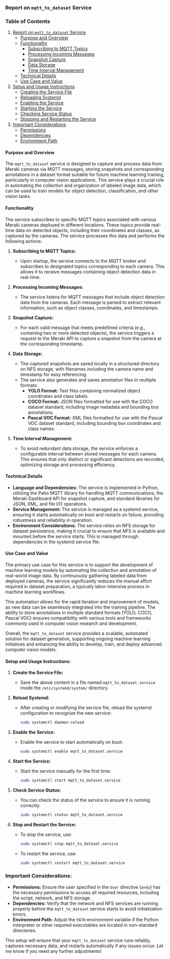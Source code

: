 ### **Report on `mqtt_to_dataset` Service**

### Table of Contents

1. [Report on `mqtt_to_dataset` Service](#report-on-mqtt_to_dataset-service)
    - [Purpose and Overview](#purpose-and-overview)
    - [Functionality](#functionality)
        - [Subscribing to MQTT Topics](#subscribing-to-mqtt-topics)
        - [Processing Incoming Messages](#processing-incoming-messages)
        - [Snapshot Capture](#snapshot-capture)
        - [Data Storage](#data-storage)
        - [Time Interval Management](#time-interval-management)
    - [Technical Details](#technical-details)
    - [Use Case and Value](#use-case-and-value)
2. [Setup and Usage Instructions](#setup-and-usage-instructions)
    - [Creating the Service File](#create-the-service-file)
    - [Reloading Systemd](#reload-systemd)
    - [Enabling the Service](#enable-the-service)
    - [Starting the Service](#start-the-service)
    - [Checking Service Status](#check-service-status)
    - [Stopping and Restarting the Service](#stop-and-restart-the-service)
3. [Important Considerations](#important-considerations)
    - [Permissions](#permissions)
    - [Dependencies](#dependencies)
    - [Environment Path](#environment-path)

#### **Purpose and Overview**

The `mqtt_to_dataset` service is designed to capture and process data from Meraki cameras via MQTT messages, storing snapshots and corresponding annotations in a dataset format suitable for future machine learning training, particularly in computer vision applications. This service plays a crucial role in automating the collection and organization of labeled image data, which can be used to train models for object detection, classification, and other vision tasks.

#### **Functionality**

The service subscribes to specific MQTT topics associated with various Meraki cameras deployed in different locations. These topics provide real-time data on detected objects, including their coordinates and classes, as captured by the cameras. The service processes this data and performs the following actions:

1. **Subscribing to MQTT Topics:**
   - Upon startup, the service connects to the MQTT broker and subscribes to designated topics corresponding to each camera. This allows it to receive messages containing object detection data in real-time.

2. **Processing Incoming Messages:**
   - The service listens for MQTT messages that include object detection data from the cameras. Each message is parsed to extract relevant information, such as object classes, coordinates, and timestamps.

3. **Snapshot Capture:**
   - For each valid message that meets predefined criteria (e.g., containing two or more detected objects), the service triggers a request to the Meraki API to capture a snapshot from the camera at the corresponding timestamp.

4. **Data Storage:**
   - The captured snapshots are saved locally in a structured directory on NFS storage, with filenames including the camera name and timestamp for easy referencing.
   - The service also generates and saves annotation files in multiple formats:
     - **YOLO Format:** Text files containing normalized object coordinates and class labels.
     - **COCO Format:** JSON files formatted for use with the COCO dataset standard, including image metadata and bounding box annotations.
     - **Pascal VOC Format:** XML files formatted for use with the Pascal VOC dataset standard, including bounding box coordinates and class names.

5. **Time Interval Management:**
   - To avoid redundant data storage, the service enforces a configurable interval between stored messages for each camera. This ensures that only distinct or significant detections are recorded, optimizing storage and processing efficiency.

#### **Technical Details**

- **Language and Dependencies:** The service is implemented in Python, utilizing the Paho MQTT library for handling MQTT communications, the Meraki Dashboard API for snapshot capture, and standard libraries for JSON, XML, and file I/O operations.
- **Service Management:** The service is managed as a systemd service, ensuring it starts automatically on boot and restarts on failure, providing robustness and reliability in operation.
- **Environment Considerations:** The service relies on NFS storage for dataset persistence, making it crucial to ensure that NFS is available and mounted before the service starts. This is managed through dependencies in the systemd service file.

#### **Use Case and Value**

The primary use case for this service is to support the development of machine learning models by automating the collection and annotation of real-world image data. By continuously gathering labeled data from deployed cameras, the service significantly reduces the manual effort required in dataset preparation, a typically labor-intensive process in machine learning workflows.

This automation allows for the rapid iteration and improvement of models, as new data can be seamlessly integrated into the training pipeline. The ability to store annotations in multiple standard formats (YOLO, COCO, Pascal VOC) ensures compatibility with various tools and frameworks commonly used in computer vision research and development.

Overall, the `mqtt_to_dataset` service provides a scalable, automated solution for dataset generation, supporting ongoing machine learning initiatives and enhancing the ability to develop, train, and deploy advanced computer vision models.

#### **Setup and Usage Instructions:**

1. **Create the Service File:**
   - Save the above content in a file named `mqtt_to_dataset.service` inside the `/etc/systemd/system/` directory.

2. **Reload Systemd:**
   - After creating or modifying the service file, reload the systemd configuration to recognize the new service:
     ```bash
     sudo systemctl daemon-reload
     ```

3. **Enable the Service:**
   - Enable the service to start automatically on boot:
     ```bash
     sudo systemctl enable mqtt_to_dataset.service
     ```

4. **Start the Service:**
   - Start the service manually for the first time:
     ```bash
     sudo systemctl start mqtt_to_dataset.service
     ```

5. **Check Service Status:**
   - You can check the status of the service to ensure it is running correctly:
     ```bash
     sudo systemctl status mqtt_to_dataset.service
     ```

6. **Stop and Restart the Service:**
   - To stop the service, use:
     ```bash
     sudo systemctl stop mqtt_to_dataset.service
     ```
   - To restart the service, use:
     ```bash
     sudo systemctl restart mqtt_to_dataset.service
     ```

### **Important Considerations:**
- **Permissions:** Ensure the user specified in the `User` directive (`andy`) has the necessary permissions to access all required resources, including the script, network, and NFS storage.
- **Dependencies:** Verify that the network and NFS services are running properly before the `mqtt_to_dataset` service starts to avoid initialization errors.
- **Environment Path:** Adjust the `PATH` environment variable if the Python interpreter or other required executables are located in non-standard directories.

This setup will ensure that your `mqtt_to_dataset` service runs reliably, captures necessary data, and restarts automatically if any issues occur. Let me know if you need any further adjustments!
